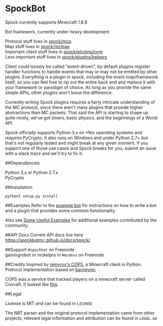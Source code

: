 SpockBot
=====

Spock currently supports Minecraft 1.8.8


Bot framework, currently under heavy development

Protocol stuff lives in [spock/mcp](spock/mcp)  
Map stuff lives in [spock/mcmap](spock/mcmap)  
Important client stuff lives in [spock/plugins/core](spock/plugins/core)  
Less important stuff lives in [spock/plugins/helpers](spock/plugins/helpers)  

Client could loosely be called "event-driven", by default plugins register
handler functions to handle events that may or may not be emitted by other
plugins. Everything is a plugin in spock, including the event loop/framework
itself, so you can feel free to rip out the entire back end and replace it with
your framework or paradigm of choice. As long as you provide the same simple
APIs, other plugins won't know the difference.

Currently writing Spock plugins requires a fairly intricate understanding of the
MC protocol, since there aren't many plugins that provide higher abstractions
than MC packets. That said the API is starting to shape up quite nicely, we've
got timers, basic physics, and the beginnings of a World API.

Spock officially supports Python 3.x on \*Nix operating systems and requires
PyCrypto. It also runs on Windows and under Python 2.7+ but that's not regularly
tested and might break at any given moment. If you support one of those use
cases and Spock breaks for you, submit an issue with a stack trace and we'll try
to fix it.

##Dependencies

Python 3.x or Python 2.7.x  
PyCrypto

##Installation

`python3 setup.py install`  

##Examples
Refer to the [example bot](https://github.com/SpockBotMC/SpockBot/tree/master/examples/basic) for instructions on how to write a bot and a plugin that provides some common functionality.

Also see [Some Useful Examples](https://github.com/SpockBotMC/SpockBot-Contrib/tree/master/examples) for additional examples contributed by the community.

##API Docs
Current API docs live here https://spockbotmc.github.io/docs/spock/

##Support
`#spockbot` on Freenode  
gamingrobot or nickelpro in `#mcdevs` on Freenode

##Credits
Inspired by [remyroy's COPS](http://www.reddit.com/r/Civcraft/comments/13kwjm/introducing_the_cops_civcraft_online_player_status/),
a Minecraft client in Python. Protocol implementation based on [barneymc](https://github.com/barneygale/barneymc)

COPS was a service that tracked players on a minecraft server called Civcraft. It looked like [this](http://i.imgur.com/SR2qII5.jpg)

##Legal

License is MIT and can be found in `LICENSE`

The NBT parser and the original protocol implementation came from other projects,
relevant legal information and attribution can be found in `LEGAL.md`
